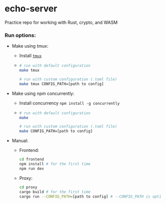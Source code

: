 # echo-server
Practice repo for working with Rust, crypto, and WASM 

### Run options:

- Make using tmux:
  - Install [`tmux`](https://github.com/tmux/tmux/wiki/Installing)
  - ```bash
    # run with default configuration
    make tmux
    
    # run with custom configuration (.toml file)
    make tmux CONFIG_PATH=[path to config]
    ```

- Make using npm concurrently:
  - Install concurrency `npm install -g concurrently`
  - ```bash
    # run with default configuration
    make
    
    # run with custom configuration (.toml file)
    make CONFIG_PATH=[path to config]
    ```

- Manual:

  - Frontend:
    ```bash
    cd frontend
    npm install # for the first time
    npm run dev
    ```

  - Proxy:
    ```bash
    cd proxy
    cargo build # for the first time
    cargo run --CONFIG_PATH=[path to config] # --CONFIG_PATH is optional
    ```

